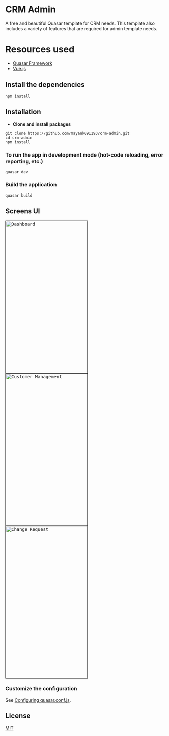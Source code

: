 # CRM Admin

A free and beautiful Quasar template for CRM needs. This template also includes a variety of features that are required for admin template needs.

# Resources used
* [Quasar Framework](https://quasar.dev/)
* [Vue.js](https://vuejs.org/)

## Install the dependencies
```bash
npm install
```

## Installation

* **Clone and install packages**

```
git clone https://github.com/mayank091193/crm-admin.git
cd crm-admin
npm install
```

### To run the app in development mode (hot-code reloading, error reporting, etc.)
```bash
quasar dev
```


### Build the application
```bash
quasar build
```

## Screens UI

<p float="left">
	<kbd>
<img src="assets/dashboard.jpg" border="1" width="260px" height="480px" alt="Dashboard"
	title="Dashboard"  />
		</kbd>
	<kbd>
<img src="assets/customer_management.jpg" border="1" width="260px" height="480px" alt="Customer Management"
	title="Customer Management"  />	
	</kbd>
	<kbd>
<img src="assets/change_request.jpg" border="1" width="260px" height="480px" alt="Change Request"
	title="Change Request"  />
	</kbd>
</p>

### Customize the configuration
See [Configuring quasar.conf.js](https://quasar.dev/quasar-cli/quasar-conf-js).

## License

[MIT](http://opensource.org/licenses/MIT)
